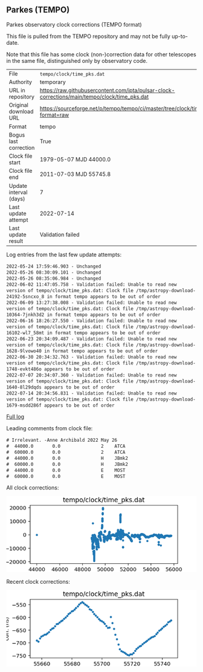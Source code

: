 
## Parkes (TEMPO)

Parkes observatory clock corrections (TEMPO format)

This file is pulled from the TEMPO repository and may not be fully up-to-date.

Note that this file has some clock (non-)correction data for other telescopes
in the same file, distinguished only by observatory code.

|     |     |
|:--- |:--- |
| File | `tempo/clock/time_pks.dat` |
| Authority | temporary |
| URL in repository | <https://raw.githubusercontent.com/ipta/pulsar-clock-corrections/main/tempo/clock/time_pks.dat> |
| Original download URL | <https://sourceforge.net/p/tempo/tempo/ci/master/tree/clock/time_pks.dat?format=raw> |
| Format | tempo |
| Bogus last correction | True |
| Clock file start | 1979-05-07 MJD 44000.0 |
| Clock file end | 2011-07-03 MJD 55745.8 |
| Update interval (days) | 7 |
| Last update attempt | 2022-07-14 |
| Last update result | Validation failed |

Log entries from the last few update attempts:
```
2022-05-24 17:59:46.903 - Unchanged
2022-05-26 08:30:09.101 - Unchanged
2022-05-26 08:35:06.984 - Unchanged
2022-06-02 11:47:05.758 - Validation failed: Unable to read new version of tempo/clock/time_pks.dat: Clock file /tmp/astropy-download-24192-5sncxo_8 in format tempo appears to be out of order
2022-06-09 13:27:38.008 - Validation failed: Unable to read new version of tempo/clock/time_pks.dat: Clock file /tmp/astropy-download-10364-7jnkh3d2 in format tempo appears to be out of order
2022-06-16 18:26:27.550 - Validation failed: Unable to read new version of tempo/clock/time_pks.dat: Clock file /tmp/astropy-download-16102-wl7_58mt in format tempo appears to be out of order
2022-06-23 20:34:09.487 - Validation failed: Unable to read new version of tempo/clock/time_pks.dat: Clock file /tmp/astropy-download-1628-9lvowo40 in format tempo appears to be out of order
2022-06-30 20:34:32.763 - Validation failed: Unable to read new version of tempo/clock/time_pks.dat: Clock file /tmp/astropy-download-1748-evkt486o appears to be out of order
2022-07-07 20:34:07.360 - Validation failed: Unable to read new version of tempo/clock/time_pks.dat: Clock file /tmp/astropy-download-1640-8l29dqds appears to be out of order
2022-07-14 20:34:56.831 - Validation failed: Unable to read new version of tempo/clock/time_pks.dat: Clock file /tmp/astropy-download-1679-msdd286f appears to be out of order
```
[Full log](https://raw.githubusercontent.com/ipta/pulsar-clock-corrections/main/log/tempo/clock/time_pks.dat.log)

Leading comments from clock file:

    # Irrelevant. -Anne Archibald 2022 May 26
    #  44000.0       0.0               2    ATCA
    #  60000.0       0.0               2    ATCA
    #  44000.0       0.0               H    JBmk2
    #  60000.0       0.0               H    JBmk2
    #  44000.0       0.0               E    MOST
    #  60000.0       0.0               E    MOST



All clock corrections:

![plot of all clock corrections](time_pks.dat.png "All corrections")

Recent clock corrections:

![plot of recent clock corrections](time_pks.dat.short.png "Recent corrections")

